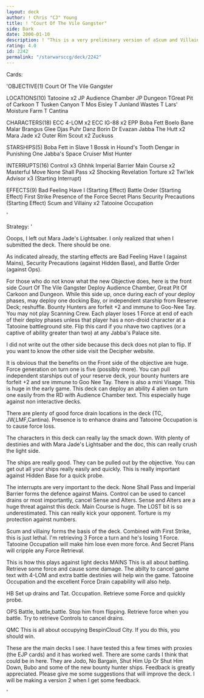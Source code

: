 ```yaml
---
layout: deck
author: ! Chris "CJ" Young
title: ! "Court Of The Vile Gangster"
side: Dark
date: 2000-01-10
description: ! "This is a very preliminary version of aScum and Villainy deck built around thenew EJP objective, Court Of the VileGangster."
rating: 4.0
id: 2242
permalink: "/starwarsccg/deck/2242"
---
```

Cards: 

'OBJECTIVE(1)
Court Of The Vile Gangster

LOCATIONS(10)
Tatooine x2
JP Audience Chamber
JP Dungeon
TGreat Pit of Carkoon
T Tusken Canyon
T Mos Eisley
T Junland Wastes
T Lars' Moisture Farm
T Cantina

CHARACTERS(18)
ECC 4-LOM x2
ECC IG-88 x2
EPP Boba Fett
Boelo
Bane Malar
Brangus Glee
Djas Puhr
Danz Borin
Dr Evazan
Jabba The Hutt x2
Mara Jade x2
Outer Rim Scout x2
Zuckuss

STARSHIPS(5)
Boba Fett in Slave 1
Bossk in Hound's Tooth
Dengar in Punishing One
Jabba's Space Cruiser
Mist Hunter

INTERRUPTS(16)
Control x3
Ghhhk
Imperial Barrier
Main Course x2
Masterful Move
None Shall Pass x2
Shocking Revelation
Torture x2
Twi'lek Advisor x3 (Starting Interrupt)

EFFECTS(9)
Bad Feeling Have I (Starting Effect)
Battle Order (Starting Effect)
First Strike
Presence of the Force
Secret Plans
Security Precautions (Starting Effect)
Scum and Villainy x2
Tatooine Occupation

'

Strategy: '

Ooops, I left out Mara Jade's Lightsaber.
I only realized that when I submitted the
deck. There should be one.

As indicated already, the starting effects are
Bad Feeling Have I (against Mains), Security
Precautions (against Hidden Base), and Battle
Order (against Ops).

For those who do not know what the new Objective
does, here is the front side
Court Of The Vile Gangster
Deploy Audience Chamber, Great Pit Of Carkoon and
Dungeon.
While this side up, once during each of your deploy
phases, may deploy one docking Bay, or independent
starship from Reserve Deck; reshuffle. Bounty
Hunters are forfeit +2 and immune to Goo-Nee Tay.
You may not play Scanning Crew. Each player loses
1 Force at end of each of their deploy phases unless
that player has a non-droid character at a Tatooine
battleground site.
Flip this card if you nhave two captives (or a captive
of ability greater than two) at any Jabba's Palace site.

I did not write out the other side because this deck
does not plan to flip. If you want to know the other
side visit the Decipher website.

It is obvious that the benefits on the Front side
of the objective are huge. Force generation on
turn one is five (possibly more). You can pull
independent starships out of your reserve deck,
your bounty hunters are forfeit +2 and sre immune
to Goo Nee Tay. There is also a mini Visage. This
is huge in the early game. This deck can deploy
an ability 4 alien on turn one easily from the RD
with Audience Chamber text. This especially huge
against non interactive decks.

There are plenty of good force drain locations in
the deck (TC, JW,LMF,Cantina). Presence is to
enhance drains and Tatooine Occupation is to cause
force loss.

The characters in this deck can really lay the smack
down. With plenty of destinies and with Mara
Jade's Lightsaber and the doc, this can really crush
the light side.

The ships are really good. They can be pulled out
by the objective. You can get out all your ships
really easily and quickly. This is really important
against Hidden Base for a quick probe.

The interrupts are very important to the deck. None
Shall Pass and Imperial Barrier forms the defence
against Mains. Control can be used to cancel drains
or most importantly, cancel Sense and Alters. Sense
and Alters are a huge threat against this deck.
Main Course is huge. The LOST bit is so underestimated.
This can really kick your opponent. Torture is
my protection against numbers.

Scum and villainy forms the basis of the deck.
Combined with First Strike, this is just lethal.
I'm retrieving 3 Force a turn and he's losing 1
Force. Tatooine Occupation will make him lose
even more force. And Secret Plans will cripple
any Force Retrieval.

This is how this plays against light decks
MAINS
This is all about battling. Retrieve some force
and cause some damage. The abilty to cancel game
text with 4-LOM and extra battle destinies will
help win the game. Tatooine Occupation and
the excellent Force Drain capability will also help.

HB
Set up drains and Tat. Occupation. Retrieve some Force
and quickly probe.

OPS
Battle, battle,battle. Stop him from flipping.
Retrieve force when you battle. Try to retrieve
Controls to cancel drains.

QMC
This is all about occupying BespinCloud City. If
you do this, you should win.

These are the main decks I see. I have tested this
a few times with proxies (the EJP cards) and it has
worked well.
There are some cards I think that could be in here.
They are Jodo, No Bargain, Shut Him Up Or Shut
Him Down, Bubo and some of the new bounty hunter
ships.
Feedback is greatly appreciated. Please
give me some suggestions that will improve the deck.
I will be making a version 2 when I get some feedback.

'
